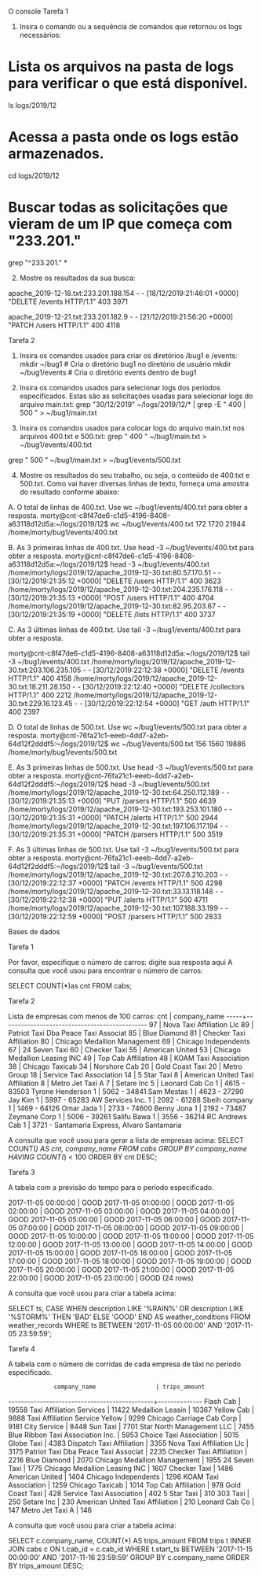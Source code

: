 O console
Tarefa 1

1. Insira o comando ou a sequência de comandos que retornou os logs necessários:

# Lista os arquivos na pasta de logs para verificar o que está disponível.
ls logs/2019/12

# Acessa a pasta onde os logs estão armazenados.
cd logs/2019/12

# Buscar todas as solicitações que vieram de um IP que começa com "233.201."
grep "^233\.201\." *


2. Mostre os resultados da sua busca:

apache_2019-12-18.txt:233.201.188.154 - - [18/12/2019:21:46:01 +0000] "DELETE /events HTTP/1.1" 403 3971

apache_2019-12-21.txt:233.201.182.9 - - [21/12/2019:21:56:20 +0000] "PATCH /users HTTP/1.1" 400 4118


Tarefa 2

1. Insira os comandos usados para criar os diretórios /bug1 e /events: 
mkdir ~/bug1              # Cria o diretório bug1 no diretório de usuário
mkdir ~/bug1/events        # Cria o diretório events dentro de bug1

2. Insira os comandos usados para selecionar logs dos períodos especificados. Estas são as
solicitações usadas para selecionar logs do arquivo main.txt:
grep "30/12/2019" ~/logs/2019/12/* | grep -E " 400 | 500 " > ~/bug1/main.txt

3. Insira os comandos usados para colocar logs do arquivo main.txt nos arquivos 400.txt e 500.txt:
grep " 400 " ~/bug1/main.txt > ~/bug1/events/400.txt

grep " 500 " ~/bug1/main.txt > ~/bug1/events/500.txt

4. Mostre os resultados do seu trabalho, ou seja, o conteúdo de 400.txt e 500.txt. Como
vai haver diversas linhas de texto, forneça uma amostra do resultado conforme abaixo:


A. O total de linhas de 400.txt. Use wc ~/bug1/events/400.txt para obter a resposta.
morty@cnt-c8f47de6-c1d5-4196-8408-a63118d12d5a:~/logs/2019/12$ wc ~/bug1/events/400.txt
  172  1720 21944 /home/morty/bug1/events/400.txt


B. As 3 primeiras linhas de 400.txt. Use head -3 ~/bug1/events/400.txt para obter a
resposta.
morty@cnt-c8f47de6-c1d5-4196-8408-a63118d12d5a:~/logs/2019/12$ head -3 ~/bug1/events/400.txt
/home/morty/logs/2019/12/apache_2019-12-30.txt:80.57.170.51 - - [30/12/2019:21:35:12 +0000] "DELETE /users HTTP/1.1" 400 3623
/home/morty/logs/2019/12/apache_2019-12-30.txt:204.235.176.118 - - [30/12/2019:21:35:13 +0000] "POST /users HTTP/1.1" 400 4704
/home/morty/logs/2019/12/apache_2019-12-30.txt:82.95.203.67 - - [30/12/2019:21:35:19 +0000] "DELETE /lists HTTP/1.1" 400 3737


C. As 3 últimas linhas de 400.txt. Use tail -3 ~/bug1/events/400.txt para obter a
resposta.

morty@cnt-c8f47de6-c1d5-4196-8408-a63118d12d5a:~/logs/2019/12$ tail -3 ~/bug1/events/400.txt
/home/morty/logs/2019/12/apache_2019-12-30.txt:203.106.235.105 - - [30/12/2019:22:12:38 +0000] "DELETE /events HTTP/1.1" 400 4158
/home/morty/logs/2019/12/apache_2019-12-30.txt:18.211.28.150 - - [30/12/2019:22:12:40 +0000] "DELETE /collectors HTTP/1.1" 400 2212
/home/morty/logs/2019/12/apache_2019-12-30.txt:229.16.123.45 - - [30/12/2019:22:12:54 +0000] "GET /auth HTTP/1.1" 400 2397

D. O total de linhas de 500.txt. Use wc ~/bug1/events/500.txt para obter a resposta.
morty@cnt-76fa21c1-eeeb-4dd7-a2eb-64d12f2dddf5:~/logs/2019/12$ wc ~/bug1/events/500.txt
  156  1560 19886 /home/morty/bug1/events/500.txt

E. As 3 primeiras linhas de 500.txt. Use head -3 ~/bug1/events/500.txt para obter a
resposta.
morty@cnt-76fa21c1-eeeb-4dd7-a2eb-64d12f2dddf5:~/logs/2019/12$ head -3 ~/bug1/events/500.txt
/home/morty/logs/2019/12/apache_2019-12-30.txt:64.250.112.189 - - [30/12/2019:21:35:13 +0000] "PUT /parsers HTTP/1.1" 500 4639
/home/morty/logs/2019/12/apache_2019-12-30.txt:193.253.101.180 - - [30/12/2019:21:35:31 +0000] "PATCH /alerts HTTP/1.1" 500 2944
/home/morty/logs/2019/12/apache_2019-12-30.txt:197.106.117.194 - - [30/12/2019:21:35:31 +0000] "PATCH /parsers HTTP/1.1" 500 3519

F. As 3 últimas linhas de 500.txt. Use tail -3 ~/bug1/events/500.txt para obter a
resposta.
morty@cnt-76fa21c1-eeeb-4dd7-a2eb-64d12f2dddf5:~/logs/2019/12$ tail -3 ~/bug1/events/500.txt
/home/morty/logs/2019/12/apache_2019-12-30.txt:207.6.210.203 - - [30/12/2019:22:12:37 +0000] "PATCH /events HTTP/1.1" 500 4298
/home/morty/logs/2019/12/apache_2019-12-30.txt:33.13.118.148 - - [30/12/2019:22:12:38 +0000] "PUT /alerts HTTP/1.1" 500 4711
/home/morty/logs/2019/12/apache_2019-12-30.txt:107.188.33.199 - - [30/12/2019:22:12:59 +0000] "POST /parsers HTTP/1.1" 500 2833





Bases de dados

Tarefa 1

Por favor, especifique o número de carros: digite sua resposta aqui
A consulta que você usou para encontrar o número de carros:

SELECT COUNT(*)as cnt FROM cabs;

Tarefa 2

Lista de empresas com menos de 100 carros:
 cnt |                 company_name
-----+----------------------------------------------
  97 | Nova Taxi Affiliation Llc
  89 | Patriot Taxi Dba Peace Taxi Associat
  85 | Blue Diamond
  81 | Checker Taxi Affiliation
  80 | Chicago Medallion Management
  69 | Chicago Independents
  67 | 24 Seven Taxi
  60 | Checker Taxi
  55 | American United
  53 | Chicago Medallion Leasing INC
  49 | Top Cab Affiliation
  48 | KOAM Taxi Association
  38 | Chicago Taxicab
  34 | Norshore Cab
  20 | Gold Coast Taxi
  20 | Metro Group
  18 | Service Taxi Association
  14 | 5 Star Taxi
   8 | American United Taxi Affiliation
   8 | Metro Jet Taxi A
   7 | Setare Inc
   5 | Leonard Cab Co
   1 | 4615 - 83503 Tyrone Henderson
   1 | 5062 - 34841 Sam Mestas
   1 | 4623 - 27290 Jay Kim
   1 | 5997 - 65283 AW Services Inc.
   1 | 2092 - 61288 Sbeih company
   1 | 1469 - 64126 Omar Jada
   1 | 2733 - 74600 Benny Jona
   1 | 2192 - 73487 Zeymane Corp
   1 | 5006 - 39261 Salifu Bawa
   1 | 3556 - 36214 RC Andrews Cab
   1 | 3721 - Santamaria Express, Alvaro Santamaria


A consulta que você usou para gerar a lista de empresas acima:
SELECT COUNT(*) AS cnt, company_name
FROM cabs
GROUP BY company_name
HAVING COUNT(*) < 100
ORDER BY cnt DESC;

Tarefa 3

A tabela com a previsão do tempo para o período especificado.

 2017-11-05 00:00:00 | GOOD
 2017-11-05 01:00:00 | GOOD
 2017-11-05 02:00:00 | GOOD
 2017-11-05 03:00:00 | GOOD
 2017-11-05 04:00:00 | GOOD
 2017-11-05 05:00:00 | GOOD
 2017-11-05 06:00:00 | GOOD
 2017-11-05 07:00:00 | GOOD
 2017-11-05 08:00:00 | GOOD
 2017-11-05 09:00:00 | GOOD
 2017-11-05 10:00:00 | GOOD
 2017-11-05 11:00:00 | GOOD
 2017-11-05 12:00:00 | GOOD
 2017-11-05 13:00:00 | GOOD
 2017-11-05 14:00:00 | GOOD
 2017-11-05 15:00:00 | GOOD
 2017-11-05 16:00:00 | GOOD
 2017-11-05 17:00:00 | GOOD
 2017-11-05 18:00:00 | GOOD
 2017-11-05 19:00:00 | GOOD
 2017-11-05 20:00:00 | GOOD
 2017-11-05 21:00:00 | GOOD
 2017-11-05 22:00:00 | GOOD
 2017-11-05 23:00:00 | GOOD
(24 rows)


A consulta que você usou para criar a tabela acima:

SELECT
    ts,
    CASE
        WHEN description LIKE '%RAIN%' OR description LIKE '%STORM%' THEN 'BAD'
        ELSE 'GOOD'
    END AS weather_conditions
FROM
    weather_records
WHERE
    ts BETWEEN '2017-11-05 00:00:00' AND '2017-11-05 23:59:59';


Tarefa 4

A tabela com o número de corridas de cada empresa de táxi no período especificado.

                 company_name                 | trips_amount
----------------------------------------------+--------------
 Flash Cab                                    |        19558
 Taxi Affiliation Services                    |        11422
 Medallion Leasin                             |        10367
 Yellow Cab                                   |         9888
 Taxi Affiliation Service Yellow              |         9299
 Chicago Carriage Cab Corp                    |         9181
 City Service                                 |         8448
 Sun Taxi                                     |         7701
 Star North Management LLC                    |         7455
 Blue Ribbon Taxi Association Inc.            |         5953
 Choice Taxi Association                      |         5015
 Globe Taxi                                   |         4383
 Dispatch Taxi Affiliation                    |         3355
 Nova Taxi Affiliation Llc                    |         3175
 Patriot Taxi Dba Peace Taxi Associat         |         2235
 Checker Taxi Affiliation                     |         2216
 Blue Diamond                                 |         2070
 Chicago Medallion Management                 |         1955
 24 Seven Taxi                                |         1775
 Chicago Medallion Leasing INC                |         1607
 Checker Taxi                                 |         1486
 American United                              |         1404
 Chicago Independents                         |         1296
 KOAM Taxi Association                        |         1259
 Chicago Taxicab                              |         1014
 Top Cab Affiliation                          |          978
 Gold Coast Taxi                              |          428
 Service Taxi Association                     |          402
 5 Star Taxi                                  |          310
 303 Taxi                                     |          250
 Setare Inc                                   |          230
 American United Taxi Affiliation             |          210
 Leonard Cab Co                               |          147
 Metro Jet Taxi A                             |          146

A consulta que você usou para criar a tabela acima:

SELECT
    c.company_name,
    COUNT(*) AS trips_amount
FROM
    trips t
INNER JOIN
    cabs c ON t.cab_id = c.cab_id
WHERE
    t.start_ts BETWEEN '2017-11-15 00:00:00' AND '2017-11-16 23:59:59'
GROUP BY
    c.company_name
ORDER BY
    trips_amount DESC;
